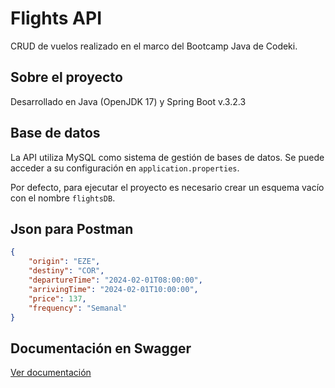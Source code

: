 
# Flights API

CRUD de vuelos realizado en el marco del Bootcamp Java de Codeki.


## Sobre el proyecto

Desarrollado en Java (OpenJDK 17) y Spring Boot v.3.2.3

## Base de datos

La API utiliza MySQL como sistema de gestión de bases de datos. Se puede acceder a su configuración en `application.properties`.

Por defecto, para ejecutar el proyecto es necesario crear un esquema vacío con el nombre `flightsDB`.


## Json para Postman

```json
{
    "origin": "EZE",
    "destiny": "COR",
    "departureTime": "2024-02-01T08:00:00",
    "arrivingTime": "2024-02-01T10:00:00",
    "price": 137,
    "frequency": "Semanal"
}
```

## Documentación en Swagger
[Ver documentación](https://petstore.swagger.io/?url=https://raw.githubusercontent.com/irinaponzi/flightsAPI/main/src/main/resources/swagger.yaml)

